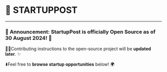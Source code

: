 # 🛫 **STARTUPPOST**

---

### 📢 **Announcement: StartupPost** is officially **Open Source** as of **30 August 2024**! 🎉  
👨‍💻Contributing instructions to the open-source project will be **updated later**. ✨

⬇️Feel free to **browse startup opportunities** below! 🌍
